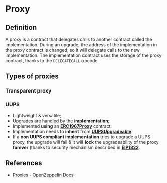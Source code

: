 # Proxy

## Definition

A proxy is a contract that delegates calls to another contract called the
implementation. During an upgrade, the address of the implementation in the
proxy contract is changed, so it will delegate calls to the new implementation. 
The implementation contract uses the storage of the proxy contract, thanks to
the `DELEGATECALL` opcode.

## Types of proxies

### Transparent proxy

### UUPS

- Lightweight & versatile;
- Upgrades are handled by the **implementation**;
- Implemented **using** an
  [**ERC1967Proxy**](https://docs.openzeppelin.com/contracts/4.x/api/proxy#ERC1967Proxy)
  contract;
- Implementation needs to **inherit** from
  [**UUPSUpgradeable**](https://docs.openzeppelin.com/contracts/4.x/api/proxy#UUPSUpgradeable).
- If a **non UUPS compliant implementation** tries to upgrade a UUPS proxy, the
  upgrade will fail & it will **lock** the upgradeability of the proxy 
  **forever** (thanks to security mechanism described in
  [**EIP1822**](https://eips.ethereum.org/EIPS/eip-1822).

## References

- [Proxies - OpenZeppelin Docs](https://docs.openzeppelin.com/contracts/4.x/api/proxy)
